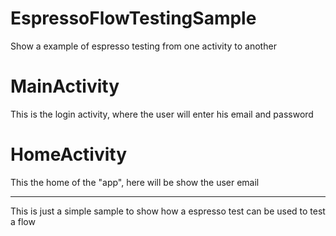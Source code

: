 # EspressoFlowTestingSample
Show a example of espresso testing from one activity to another

# MainActivity

This is the login activity, where the user will enter his email and password

# HomeActivity

This the home of the "app", here will be show the user email

---

This is just a simple sample to show how a espresso test can be used to test a flow
